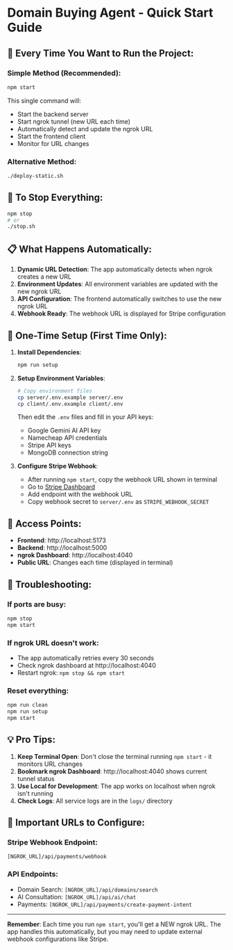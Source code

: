 # Domain Buying Agent - Quick Start Guide

## 🚀 Every Time You Want to Run the Project:

### Simple Method (Recommended):

```bash
npm start
```

This single command will:

- Start the backend server
- Start ngrok tunnel (new URL each time)
- Automatically detect and update the ngrok URL
- Start the frontend client
- Monitor for URL changes

### Alternative Method:

```bash
./deploy-static.sh
```

## 🛑 To Stop Everything:

```bash
npm stop
# or
./stop.sh
```

## 📋 What Happens Automatically:

1. **Dynamic URL Detection**: The app automatically detects when ngrok creates a new URL
2. **Environment Updates**: All environment variables are updated with the new ngrok URL
3. **API Configuration**: The frontend automatically switches to use the new ngrok URL
4. **Webhook Ready**: The webhook URL is displayed for Stripe configuration

## 🔧 One-Time Setup (First Time Only):

1. **Install Dependencies**:

   ```bash
   npm run setup
   ```

2. **Setup Environment Variables**:

   ```bash
   # Copy environment files
   cp server/.env.example server/.env
   cp client/.env.example client/.env
   ```

   Then edit the `.env` files and fill in your API keys:

   - Google Gemini AI API key
   - Namecheap API credentials
   - Stripe API keys
   - MongoDB connection string

3. **Configure Stripe Webhook**:
   - After running `npm start`, copy the webhook URL shown in terminal
   - Go to [Stripe Dashboard](https://dashboard.stripe.com/test/webhooks)
   - Add endpoint with the webhook URL
   - Copy webhook secret to `server/.env` as `STRIPE_WEBHOOK_SECRET`

## 📱 Access Points:

- **Frontend**: http://localhost:5173
- **Backend**: http://localhost:5000
- **ngrok Dashboard**: http://localhost:4040
- **Public URL**: Changes each time (displayed in terminal)

## 🐛 Troubleshooting:

### If ports are busy:

```bash
npm stop
npm start
```

### If ngrok URL doesn't work:

- The app automatically retries every 30 seconds
- Check ngrok dashboard at http://localhost:4040
- Restart ngrok: `npm stop && npm start`

### Reset everything:

```bash
npm run clean
npm run setup
npm start
```

## 💡 Pro Tips:

1. **Keep Terminal Open**: Don't close the terminal running `npm start` - it monitors URL changes
2. **Bookmark ngrok Dashboard**: http://localhost:4040 shows current tunnel status
3. **Use Local for Development**: The app works on localhost when ngrok isn't running
4. **Check Logs**: All service logs are in the `logs/` directory

## 🔗 Important URLs to Configure:

### Stripe Webhook Endpoint:

`[NGROK_URL]/api/payments/webhook`

### API Endpoints:

- Domain Search: `[NGROK_URL]/api/domains/search`
- AI Consultation: `[NGROK_URL]/api/ai/chat`
- Payments: `[NGROK_URL]/api/payments/create-payment-intent`

---

**Remember**: Each time you run `npm start`, you'll get a NEW ngrok URL. The app handles this automatically, but you may need to update external webhook configurations like Stripe.
